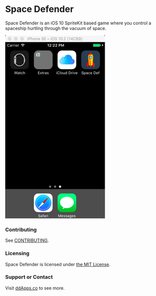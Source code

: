 # Space Defender
Space Defender is an iOS 10 SpriteKit based game where you control a spaceship hurtling through the vacuum of space.

![](art/screenshot/space-defender-01.gif?raw=true)

### Contributing
See [CONTRIBUTING](CONTRIBUTING.md).

### Licensing
Space Defender is licensed under [the MIT License](LICENSE).

### Support or Contact
Visit [ddApps.co](http://ddapps.co) to see more.